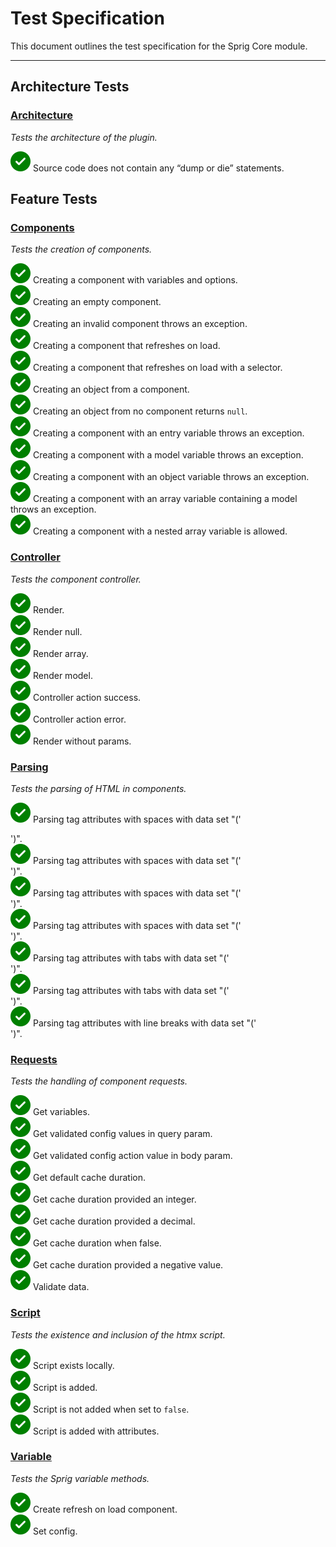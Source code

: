 # Test Specification

This document outlines the test specification for the Sprig Core module.

---

## Architecture Tests

### [Architecture](pest/Architecture/ArchitectureTest.php)

_Tests the architecture of the plugin._

![Pass](https://raw.githubusercontent.com/putyourlightson/craft-generate-test-spec/main/icons/pass.svg) Source code does not contain any “dump or die” statements.  

## Feature Tests

### [Components](pest/Feature/ComponentsTest.php)

_Tests the creation of components._

![Pass](https://raw.githubusercontent.com/putyourlightson/craft-generate-test-spec/main/icons/pass.svg) Creating a component with variables and options.  
![Pass](https://raw.githubusercontent.com/putyourlightson/craft-generate-test-spec/main/icons/pass.svg) Creating an empty component.  
![Pass](https://raw.githubusercontent.com/putyourlightson/craft-generate-test-spec/main/icons/pass.svg) Creating an invalid component throws an exception.  
![Pass](https://raw.githubusercontent.com/putyourlightson/craft-generate-test-spec/main/icons/pass.svg) Creating a component that refreshes on load.  
![Pass](https://raw.githubusercontent.com/putyourlightson/craft-generate-test-spec/main/icons/pass.svg) Creating a component that refreshes on load with a selector.  
![Pass](https://raw.githubusercontent.com/putyourlightson/craft-generate-test-spec/main/icons/pass.svg) Creating an object from a component.  
![Pass](https://raw.githubusercontent.com/putyourlightson/craft-generate-test-spec/main/icons/pass.svg) Creating an object from no component returns `null`.  
![Pass](https://raw.githubusercontent.com/putyourlightson/craft-generate-test-spec/main/icons/pass.svg) Creating a component with an entry variable throws an exception.  
![Pass](https://raw.githubusercontent.com/putyourlightson/craft-generate-test-spec/main/icons/pass.svg) Creating a component with a model variable throws an exception.  
![Pass](https://raw.githubusercontent.com/putyourlightson/craft-generate-test-spec/main/icons/pass.svg) Creating a component with an object variable throws an exception.  
![Pass](https://raw.githubusercontent.com/putyourlightson/craft-generate-test-spec/main/icons/pass.svg) Creating a component with an array variable containing a model throws an exception.  
![Pass](https://raw.githubusercontent.com/putyourlightson/craft-generate-test-spec/main/icons/pass.svg) Creating a component with a nested array variable is allowed.  

### [Controller](pest/Feature/ControllerTest.php)

_Tests the component controller._

![Pass](https://raw.githubusercontent.com/putyourlightson/craft-generate-test-spec/main/icons/pass.svg) Render.  
![Pass](https://raw.githubusercontent.com/putyourlightson/craft-generate-test-spec/main/icons/pass.svg) Render null.  
![Pass](https://raw.githubusercontent.com/putyourlightson/craft-generate-test-spec/main/icons/pass.svg) Render array.  
![Pass](https://raw.githubusercontent.com/putyourlightson/craft-generate-test-spec/main/icons/pass.svg) Render model.  
![Pass](https://raw.githubusercontent.com/putyourlightson/craft-generate-test-spec/main/icons/pass.svg) Controller action success.  
![Pass](https://raw.githubusercontent.com/putyourlightson/craft-generate-test-spec/main/icons/pass.svg) Controller action error.  
![Pass](https://raw.githubusercontent.com/putyourlightson/craft-generate-test-spec/main/icons/pass.svg) Render without params.  

### [Parsing](pest/Feature/ParsingTest.php)

_Tests the parsing of HTML in components._

![Pass](https://raw.githubusercontent.com/putyourlightson/craft-generate-test-spec/main/icons/pass.svg) Parsing tag attributes with spaces with data set "('<div s-target = "#id" ></div>')".  
![Pass](https://raw.githubusercontent.com/putyourlightson/craft-generate-test-spec/main/icons/pass.svg) Parsing tag attributes with spaces with data set "('<div s-target = '#id' ></div>')".  
![Pass](https://raw.githubusercontent.com/putyourlightson/craft-generate-test-spec/main/icons/pass.svg) Parsing tag attributes with spaces with data set "('<div s-target = #id ></div>')".  
![Pass](https://raw.githubusercontent.com/putyourlightson/craft-generate-test-spec/main/icons/pass.svg) Parsing tag attributes with spaces with data set "('<div s-target = #id></div>')".  
![Pass](https://raw.githubusercontent.com/putyourlightson/craft-generate-test-spec/main/icons/pass.svg) Parsing tag attributes with tabs with data set "('<div    s-target = "#id"></div>')".  
![Pass](https://raw.githubusercontent.com/putyourlightson/craft-generate-test-spec/main/icons/pass.svg) Parsing tag attributes with tabs with data set "('<div    s-target = "#id"    ></div>')".  
![Pass](https://raw.githubusercontent.com/putyourlightson/craft-generate-test-spec/main/icons/pass.svg) Parsing tag attributes with line breaks with data set "('<div sprig class="ab"></div>')".  

### [Requests](pest/Feature/RequestsTest.php)

_Tests the handling of component requests._

![Pass](https://raw.githubusercontent.com/putyourlightson/craft-generate-test-spec/main/icons/pass.svg) Get variables.  
![Pass](https://raw.githubusercontent.com/putyourlightson/craft-generate-test-spec/main/icons/pass.svg) Get validated config values in query param.  
![Pass](https://raw.githubusercontent.com/putyourlightson/craft-generate-test-spec/main/icons/pass.svg) Get validated config action value in body param.  
![Pass](https://raw.githubusercontent.com/putyourlightson/craft-generate-test-spec/main/icons/pass.svg) Get default cache duration.  
![Pass](https://raw.githubusercontent.com/putyourlightson/craft-generate-test-spec/main/icons/pass.svg) Get cache duration provided an integer.  
![Pass](https://raw.githubusercontent.com/putyourlightson/craft-generate-test-spec/main/icons/pass.svg) Get cache duration provided a decimal.  
![Pass](https://raw.githubusercontent.com/putyourlightson/craft-generate-test-spec/main/icons/pass.svg) Get cache duration when false.  
![Pass](https://raw.githubusercontent.com/putyourlightson/craft-generate-test-spec/main/icons/pass.svg) Get cache duration provided a negative value.  
![Pass](https://raw.githubusercontent.com/putyourlightson/craft-generate-test-spec/main/icons/pass.svg) Validate data.  

### [Script](pest/Feature/ScriptTest.php)

_Tests the existence and inclusion of the htmx script._

![Pass](https://raw.githubusercontent.com/putyourlightson/craft-generate-test-spec/main/icons/pass.svg) Script exists locally.  
![Pass](https://raw.githubusercontent.com/putyourlightson/craft-generate-test-spec/main/icons/pass.svg) Script is added.  
![Pass](https://raw.githubusercontent.com/putyourlightson/craft-generate-test-spec/main/icons/pass.svg) Script is not added when set to `false`.  
![Pass](https://raw.githubusercontent.com/putyourlightson/craft-generate-test-spec/main/icons/pass.svg) Script is added with attributes.  

### [Variable](pest/Feature/VariableTest.php)

_Tests the Sprig variable methods._

![Pass](https://raw.githubusercontent.com/putyourlightson/craft-generate-test-spec/main/icons/pass.svg) Create refresh on load component.  
![Pass](https://raw.githubusercontent.com/putyourlightson/craft-generate-test-spec/main/icons/pass.svg) Set config.  
